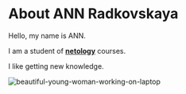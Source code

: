 # About ANN Radkovskaya

Hello, my name is ANN.

I am a student of [**netology**](https://netology.ru/) courses.

I like getting new knowledge.

![beautiful-young-woman-working-on-laptop](https://github.com/ANNRadkovskaya/git-2-homeworks-pages/assets/135537066/c49d5642-5b4c-4db4-b05e-1e07b9bcb487)
